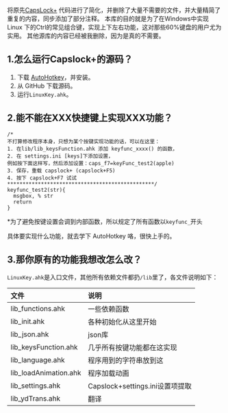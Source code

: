 将原先[CapsLock+](http://cjkis.me/capslock+/) 代码进行了简化，并删除了大量不需要的文件，并大量精简了重复的内容，同步添加了部分注释。
本库的目的就是为了在Windows中实现Linux 下的Ctrl的常见组合键，实现上下左右功能，这对那些60%键盘的用户尤为实用。
其他源库的内容已经被我删除，因为是真的不需要。


## 1.怎么运行Capslock+的源码？
1. 下载 [AutoHotkey](http://www.ahkscript.org/)，并安装。
2. 从 GitHub 下载源码。
3. 运行`LinuxKey.ahk`。

## 2.能不能在XXX快捷键上实现XXX功能？

```ahk
/*
不打算修改程序本身，只想为某个按键实现功能的话，可以在这里：
1. 在lib/lib_keysFunction.ahk 添加 keyfunc_xxxx() 的函数，
2. 在 settings.ini [keys]下添加设置，
例如按下面这样写，然后添加设置：caps_f7=keyFunc_test2(apple)
3. 保存，重载 capslock+ (capslock+F5)
4. 按下 capslock+F7 试试
************************************************/
keyfunc_test2(str){
  msgbox, % str
  return
}
```

*为了避免按键设置会调到内部函数，所以规定了所有函数以`keyfunc_`开头

具体要实现什么功能，就去学下 AutoHotkey 咯，很快上手的。

## 3.那你原有的功能我想改怎么改？
`LinuxKey.ahk`是入口文件，其他所有依赖文件都扔`/lib`里了，各文件说明如下：

|文件|说明|
|:---|:---|
|lib_functions.ahk|一些依赖函数|
|lib_init.ahk|各种初始化从这里开始|
|lib_json.ahk|json库|
|lib_keysFunction.ahk|几乎所有按键功能都在这实现|
|lib_language.ahk|程序用到的字符串放到这|
|lib_loadAnimation.ahk|程序加载动画|
|lib_settings.ahk|Capslock+settings.ini设置项提取|
|lib_ydTrans.ahk|翻译|


